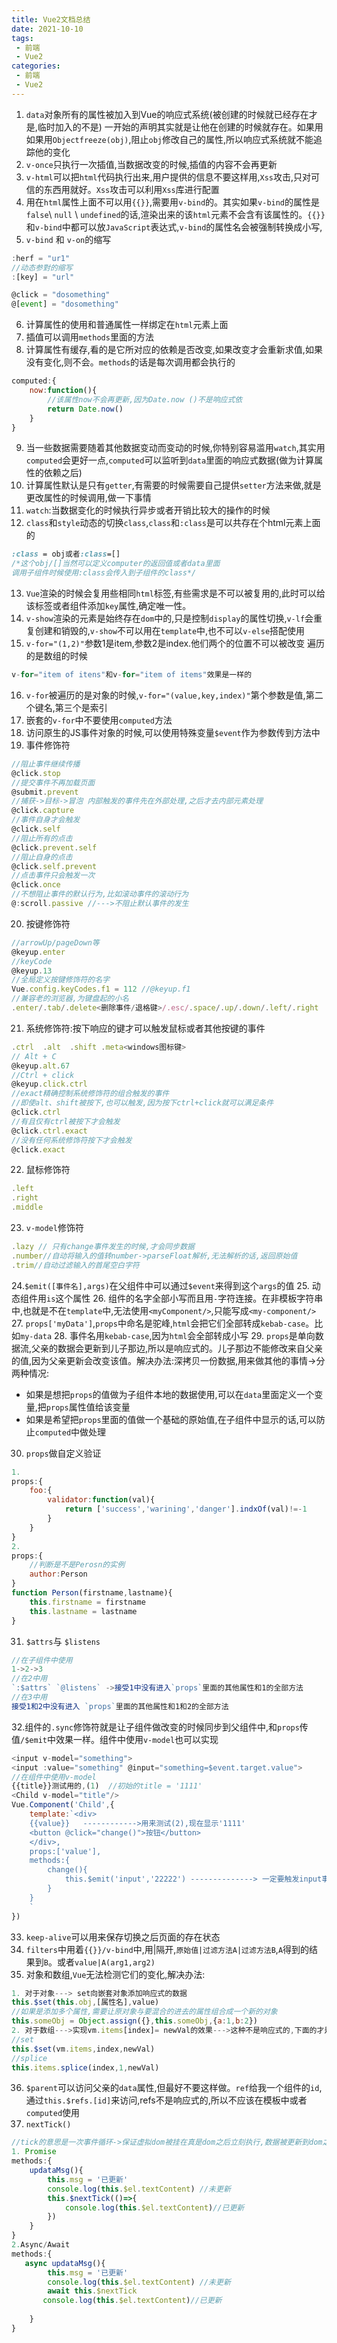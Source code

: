 ```yaml
---
title: Vue2文档总结
date: 2021-10-10
tags: 
 - 前端
 - Vue2
categories: 
 - 前端
 - Vue2
---
```

1. `data`对象所有的属性被加入到Vue的响应式系统(被创建的时候就已经存在才是,临时加入的不是)
一开始的声明其实就是让他在创建的时候就存在。如果用如果用`Objectfreeze(obj)`,阻止`obj`修改自己的属性,所以响应式系统就不能追踪他的变化
2. `v-once`只执行一次插值,当数据改变的时候,插值的内容不会再更新
3. `v-html`可以把`html`代码执行出来,用户提供的信息不要这样用,`Xss`攻击,只对可信的东西用就好。`Xss`攻击可以利用`Xss`库进行配置
4. 用在`html`属性上面不可以用`{{}}`,需要用`v-bind`的。其实如果`v-bind`的属性是`false`\ `null` \ `undefined`的话,渲染出来的该`html`元素不会含有该属性的。`{{}}`和`v-bind`中都可以放`JavaScript`表达式,`v-bind`的属性名会被强制转换成小写,
5. `v-bind` 和 `v-on`的缩写
```javascript
:herf = "ur1"
//动态参對的缩写
:[key] = "url"

@click = "dosomething"
@[event] = "dosomething"
```
6. 计算属性的使用和普通属性一样绑定在`html`元素上面
7. 插值可以调用`methods`里面的方法
8. 计算属性有缓存,看的是它所对应的依赖是否改变,如果改变才会重新求值,如果没有变化,则不会。`methods`的话是每次调用都会执行的
```javascript
computed:{
    now:function(){
        //该属性now不会再更新,因为Date.now ()不是响应式依
        return Date.now()
    }
}
```
9. 当一些数据需要随着其他数据变动而变动的时候,你特别容易滥用`watch`,其实用`computed`会更好一点,`computed`可以监听到`data`里面的响应式数据(做为计算属性的依赖之后)
10. 计算属性默认是只有`getter`,有需要的时候需要自己提供`setter`方法来做,就是更改属性的时候调用,做一下事情
11. `watch`:当数据变化的时候执行异步或者开销比较大的操作的时候
12. `class`和`style`动态的切换`class`,`class`和`:class`是可以共存在个html元素上面的
```css
:class = obj或者:class=[]
/*这个obj/[]当然可以定义computer的返回值或者data里面
调用子组件时候使用:class会传入到子组件的class*/
```
13. `Vue`渲染的时候会复用些相同`html`标签,有些需求是不可以被复用的,此时可以给该标签或者组件添加`key`属性,确定唯一性。
14. `v-show`渲染的元素是始终存在`dom`中的,只是控制`display`的属性切换,`v-lf`会重复创建和销毁的,`v-show`不可以用在`template`中,也不可以`v-else`搭配使用
15. `v-for="(1,2)"`参数1是item,参数2是index.他们两个的位置不可以被改变
遍历的是数组的时候
```javascript
v-for="item of itens"和v-for="item of items"效果是一样的
```
16. `v-for`被遍历的是对象的时候,`v-for="(value,key,index)"`第个参数是值,第二个键名,第三个是索引
17. 嵌套的`v-for`中不要使用`computed`方法
18. 访问原生的JS事件对象的时候,可以使用特殊变量`$event`作为参数传到方法中
19. 事件修饰符
```javascript
//阻止事件继续传播
@click.stop
//提交事件不再加载页面
@submit.prevent
//捕获->目标->冒泡 内部触发的事件先在外部处理,之后才去内部元素处理
@click.capture
//事件自身才会触发
@click.self
//阻止所有的点击
@click.prevent.self
//阻止自身的点击
@click.self.prevent
//点击事件只会触发一次
@click.once
//不想阻止事件的默认行为,比如滚动事件的滚动行为
@:scroll.passive //--->不阻止默认事件的发生
```
20. 按键修饰符
```javascript
//arrowUp/pageDown等
@keyup.enter 
//keyCode
@keyup.13
//全局定义按键修饰符的名字
Vue.config.keyCodes.f1 = 112 //@keyup.f1
//兼容老的浏览器,为键盘起的小名
.enter/.tab/.delete<删除事件/退格键>/.esc/.space/.up/.down/.left/.right
```
21. 系统修饰符:按下响应的键才可以触发鼠标或者其他按键的事件
```javascript
.ctrl  .alt  .shift .meta<windows图标键>
// Alt + C
@keyup.alt.67
//Ctrl + click
@keyup.click.ctrl
//exact精确控制系统修饰符的组合触发的事件
//即使alt、shift被按下,也可以触发,因为按下ctrl+click就可以满足条件
@click.ctrl
//有且仅有ctrl被按下才会触发
@click.ctrl.exact
//没有任何系统修饰符按下才会触发
@click.exact

```
22. 鼠标修饰符
```javascript
.left
.right
.middle
```
23. `v-model`修饰符
```javascript
.lazy // 只有change事件发生的时候,才会同步数据
.number//自动将输入的值转number->parseFloat解析,无法解析的话,返回原始值
.trim//自动过滤输入的首尾空白字符
```
24.`$emit([事件名],args)`在父组件中可以通过`$event`来得到这个`args`的值
25. 动态组件用`is`这个属性
26. 组件的名字全部小写而且用`-`字符连接。在非模板字符串中,也就是不在`template`中,无法使用`<myComponent/>`,只能写成`<my-component/>`
27. `props['myData']`,`props`中命名是驼峰,`html`会把它们全部转成`kebab-case`。比如`my-data`
28. 事件名用`kebab-case`,因为`html`会全部转成小写
29. `props`是单向数据流,父亲的数据会更新到儿子那边,所以是响应式的。儿子那边不能修改来自父亲的值,因为父亲更新会改变该值。解决办法:深拷贝一份数据,用来做其他的事情->分两种情况:
   + 如果是想把`props`的值做为子组件本地的数据使用,可以在`data`里面定义一个变量,把`props`属性值给该变量
   + 如果是希望把`props`里面的值做一个基础的原始值,在子组件中显示的话,可以防止`computed`中做处理
30. `props`做自定义验证
```javascript
1. 
props:{
    foo:{
        validator:function(val){
            return ['success','warining','danger'].indxOf(val)!=-1
        }
    }
}
2.
props:{
    //判断是不是Perosn的实例
    author:Person
}
function Person(firstname,lastname){
    this.firstname = firstname
    this.lastname = lastname
}
```
31. `$attrs`与 `$listens`
```javascript
//在子组件中使用
1->2->3
//在2中用
`:$attrs` `@listens` ->接受1中没有进入`props`里面的其他属性和1的全部方法
//在3中用
接受1和2中没有进入 `props`里面的其他属性和1和2的全部方法
```
32.组件的`.sync`修饰符就是让子组件做改变的时候同步到父组件中,和`props`传值`/$emit`中效果一样。组件中使用`v-model`也可以实现
```javascript
<input v-model="something">
<input :value="something" @input="something=$event.target.value">
//在组件中使用v-model
{{title}}测试用的,(1)  //初始的title = '1111'
<Child v-model="title"/>
Vue.Component('Child',{
    template:`<div>
    {{value}}   ------------>用来测试(2),现在显示'1111'
    <button @click="change()">按钮</button>
    </div>,
    props:['value'], 
    methods:{
        change(){
            this.$emit('input','22222') --------------> 一定要触发input事件,点击之后测试(1)/(2)变成'22222'
        }
    }
    `
})
```
33. `keep-alive`可以用来保存切换之后页面的存在状态
34. `filters`中用着`{{}}/v-bind`中,用|隔开,`原始值|过滤方法A|过滤方法B`,`A`得到的结果到`B`。或者`value|A(arg1,arg2)`
35. 对象和数组,`Vue`无法检测它们的变化,解决办法:
```javascript
1. 对于对象---> set向嵌套对象添加响应式的数据
this.$set(this.obj,[属性名],value)
//如果是添加多个属性,需要让原对象与要混合的进去的属性组合成一个新的对象
this.someObj = Object.assign({},this.someObj,{a:1,b:2})
2. 对于数组--->实现vm.items[index]= newVal的效果--->这种不是响应式的,下面的才是
//set
this.$set(vm.items,index,newVal)
//splice
this.items.splice(index,1,newVal)
```
36. `$parent`可以访问父亲的`data`属性,但最好不要这样做。`ref`给我一个组件的`id`,通过`this.$refs.[id]`来访问,refs不是响应式的,所以不应该在模板中或者`computed`使用
37. `nextTick()`
```javascript
//tick的意思是一次事件循环->保证虚拟dom被挂在真是dom之后立刻执行,数据被更新到dom之后立刻执行
1. Promise
methods:{
    updataMsg(){
        this.msg = '已更新'
        console.log(this.$el.textContent) //未更新
        this.$nextTick(()=>{
            console.log(this.$el.textContent)//已更新
        })
    }
}
2.Async/Await
methods:{
   async updataMsg(){
        this.msg = '已更新'
        console.log(this.$el.textContent) //未更新
        await this.$nextTick
       console.log(this.$el.textContent)//已更新
    
    }
}
```

